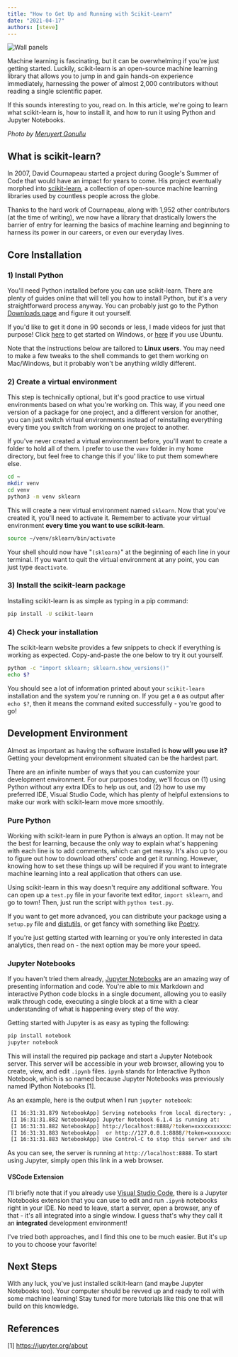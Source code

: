 ```yaml
---
title: "How to Get Up and Running with Scikit-Learn"
date: "2021-04-17"
authors: [steve]
---
```


![Wall panels](/img/blog/featured/wall-panels.jpg)

Machine learning is fascinating, but it can be overwhelming if you're just getting started. Luckily, scikit-learn is an open-source machine learning library that allows you to jump in and gain hands-on experience immediately, harnessing the power of almost 2,000 contributors without reading a single scientific paper.

If this sounds interesting to you, read on. In this article, we're going to learn what scikit-learn is, how to install it, and how to run it using Python and Jupyter Notebooks.

<!--truncate-->

*Photo by [Meruyert Gonullu](https://www.pexels.com/@meruyert-bissimbayeva?utm_content=attributionCopyText&utm_medium=referral&utm_source=pexels)*

## What is scikit-learn?

In 2007, David Cournapeau started a project during Google's Summer of Code that would have an impact for years to come. His project eventually morphed into [scikit-learn](https://github.com/scikit-learn/scikit-learn), a collection of open-source machine learning libraries used by countless people across the globe.

Thanks to the hard work of Cournapeau, along with 1,952 other contributors (at the time of writing), we now have a library that drastically lowers the barrier of entry for learning the basics of machine learning and beginning to harness its power in our careers, or even our everyday lives.

## Core Installation

### 1) Install Python

You'll need Python installed before you can use scikit-learn. There are plenty of guides online that will tell you how to install Python, but it's a very straightforward process anyway. You can probably just go to the Python [Downloads page](https://www.python.org/downloads/) and figure it out yourself.

If you'd like to get it done in 90 seconds or less, I made videos for just that purpose! Click [here](/blog/lte-90-sec/install-python-windows) to get started on Windows, or [here](/blog/lte-90-sec/install-python-ubuntu) if you use Ubuntu.

Note that the instructions below are tailored to **Linux users**. You may need to make a few tweaks to the shell commands to get them working on Mac/Windows, but it probably won't be anything wildly different.

### 2) Create a virtual environment

This step is technically optional, but it's good practice to use virtual environments based on what you're working on. This way, if you need one version of a package for one project, and a different version for another, you can just switch virtual environments instead of reinstalling everything every time you switch from working on one project to another.

If you've never created a virtual environment before, you'll want to create a folder to hold all of them. I prefer to use the `venv` folder in my home directory, but feel free to change this if you' like to put them somewhere else.

```bash
cd ~
mkdir venv
cd venv
python3 -m venv sklearn
```

This will create a new virtual environment named `sklearn`. Now that you've created it, you'll need to activate it. Remember to activate your virtual environment **every time you want to use scikit-learn**.

```bash
source ~/venv/sklearn/bin/activate
```

Your shell should now have "`(sklearn)`" at the beginning of each line in your terminal. If you want to quit the virtual environment at any point, you can just type `deactivate`.

### 3) Install the scikit-learn package

Installing scikit-learn is as simple as typing in a pip command:

```bash
pip install -U scikit-learn
```

### 4) Check your installation

The scikit-learn website provides a few snippets to check if everything is working as expected. Copy-and-paste the one below to try it out yourself.

```bash
python -c "import sklearn; sklearn.show_versions()"
echo $?
```

You should see a lot of information printed about your `scikit-learn` installation and the system you're running on. If you get a `0` as output after `echo $?`, then it means the command exited successfully - you're good to go!

## Development Environment

Almost as important as having the software installed is **how will you use it?** Getting your development environment situated can be the hardest part.

There are an infinite number of ways that you can customize your development environment. For our purposes today, we'll focus on (1) using Python without any extra IDEs to help us out, and (2) how to use my preferred IDE, Visual Studio Code, which has plenty of helpful extensions to make our work with scikit-learn move more smoothly.

### Pure Python

Working with scikit-learn in pure Python is always an option. It may not be the best for learning, because the only way to explain what's happening with each line is to add comments, which can get messy. It's also up to you to figure out how to download others' code and get it running. However, knowing how to set these things up will be required if you want to integrate machine learning into a real application that others can use.

Using scikit-learn in this way doesn't require any additional software. You can open up a `test.py` file in your favorite text editor, `import sklearn`, and go to town! Then, just run the script with `python test.py`.

If you want to get more advanced, you can distribute your package using a `setup.py` file and [distutils](https://docs.python.org/3/library/distutils.html), or get fancy with something like [Poetry](https://python-poetry.org/).

If you're just getting started with learning or you're only interested in data analytics, then read on - the next option may be more your speed.

### Jupyter Notebooks

If you haven't tried them already, [Jupyter Notebooks](https://jupyter.org/) are an amazing way of presenting information and code. You're able to mix Markdown and interactive Python code blocks in a single document, allowing you to easily walk through code, executing a single block at a time with a clear understanding of what is happening every step of the way.

Getting started with Jupyter is as easy as typing the following:

```bash
pip install notebook
jupyter notebook
```

This will install the required pip package and start a Jupyter Notebook server. This server will be accessible in your web browser, allowing you to create, view, and edit `.ipynb` files. `ipynb` stands for Interactive Python Notebook, which is so named because Jupyter Notebooks was previously named IPython Notebooks [1].

As an example, here is the output when I run `jupyter notebook`:

```bash
 [I 16:31:31.879 NotebookApp] Serving notebooks from local directory: /home/steve
 [I 16:31:31.882 NotebookApp] Jupyter Notebook 6.1.4 is running at:
 [I 16:31:31.882 NotebookApp] http://localhost:8888/?token=xxxxxxxxxxxxxxxxxxxxxxxxxxxxxxxxxxxxxxxxxxxxxxxx
 [I 16:31:31.883 NotebookApp]  or http://127.0.0.1:8888/?token=xxxxxxxxxxxxxxxxxxxxxxxxxxxxxxxxxxxxxxxxxxxxxxxx
 [I 16:31:31.883 NotebookApp] Use Control-C to stop this server and shut down all kernels (twice to skip confirmation).
```

As you can see, the server is running at `http://localhost:8888`. To start using Jupyter, simply open this link in a web browser.

#### VSCode Extension

I'll briefly note that if you already use [Visual Studio Code](https://code.visualstudio.com/), there is a Jupyter Notebooks extension that you can use to edit and run `.ipynb` notebooks right in your IDE. No need to leave, start a server, open a browser, any of that - it's all integrated into a single window. I guess that's why they call it an **integrated** development environment!

I've tried both approaches, and I find this one to be much easier. But it's up to you to choose your favorite!

## Next Steps

With any luck, you've just installed scikit-learn (and maybe Jupyter Notebooks too). Your computer should be revved up and ready to roll with some machine learning! Stay tuned for more tutorials like this one that will build on this knowledge.

## References

[1] https://jupyter.org/about